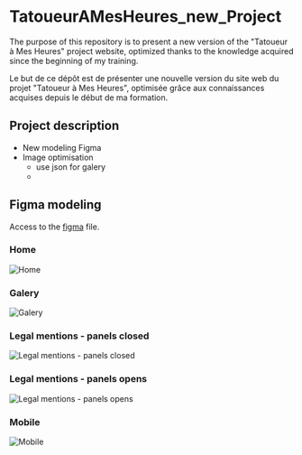 # TatoueurAMesHeures_new_Project

The purpose of this repository is to present a new version of the "Tatoueur à Mes Heures" project website, optimized thanks to the knowledge acquired since the beginning of my training. 

Le but de ce dépôt est de présenter une nouvelle version du site web du projet "Tatoueur à Mes Heures", optimisée grâce aux connaissances acquises depuis le début de ma formation. 

## Project description

- New modeling Figma
- Image optimisation
    - use json for galery
    - 

## Figma modeling

Access to the <a href="https://www.figma.com/file/S3cVWE5yt8C0riEWPWqyJ6/TatoueurAMesHeures_new?type=design&node-id=0%3A1&mode=design&t=GZv7o9RMpYJ3DT30-13">figma</a> file.

### Home
<img src="./TatoueurAMesHeures_new_figma/accueil.webp" alt="Home">
<br>

### Galery
<img src="./TatoueurAMesHeures_new_figma/galerie.webp" alt="Galery">
<br>

### Legal mentions - panels closed
<img src="./TatoueurAMesHeures_new_figma/mentions_legales_all_panel_open.webp" alt="Legal mentions - panels closed">
<br>

### Legal mentions - panels opens
<img src="./TatoueurAMesHeures_new_figma/mentions_legales_panel_close.webp" alt="Legal mentions - panels opens">
<br>

### Mobile
<img src="./TatoueurAMesHeures_new_figma/mobile.webp" alt="Mobile">
<br>

